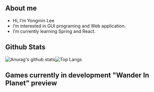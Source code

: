 ## About me
- Hi, I’m Yongmin Lee
- I’m interested in GUI programing and Web application.
- I’m currently learning Spring and React.

## Github Stats
![Anurag's github stats](https://github-readme-stats.vercel.app/api?username=Opera1122&show_icons=true&theme=buefy)![Top Langs](https://github-readme-stats.vercel.app/api/top-langs/?username=Opera1122&layout=compact&theme=buefy)

<!---
Opera1122/Opera1122 is a ✨ special ✨ repository because its `README.md` (this file) appears on your GitHub profile.
You can click the Preview link to take a look at your changes.
--->

## Games currently in development "Wander In Planet" preview
